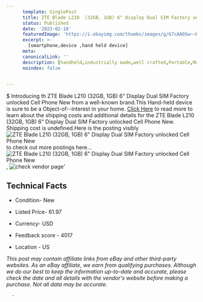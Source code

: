 ```yaml
---
      template: SinglePost
      title: ZTE Blade L210  (32GB, 1GB) 6" Display Dual SIM Factory unlocked Cell Phone New
      status: Published
      date: '2023-02-10'
      featuredImage: 'https://i.ebayimg.com/thumbs/images/g/G7cAAOSw~~RfnBwa/s-l225.jpg'
      excerpt: >-
        [smartphone,device ,hand held device]
      meta:
      canonicalLink: ''
      description: [handheld,industrially made,well crafted,Portable,Mobile,Compact,Convenient,Lightweight,Maneuverable,Man-portable,Miniature,Carriable,Hand-held,Light,Holdable,Transportable,Mobile device,Pocket-sized,On-the-go,Wireless,Cordless,Compact size,Convenient size, smartphone,device ,hand held device]
      noindex: false
      

---
```

$
      Introducing th ZTE Blade L210  (32GB, 1GB) 6" Display Dual SIM Factory unlocked Cell Phone New from a well-known brand.This Hand-held device  is sure to be a Object-of--interest in your home. [Click Here](https://www.ebay.com/itm/225304491042?hash=item347531b422%3Ag%3AG7cAAOSw%7E%7ERfnBwa&amdata=enc%3AAQAHAAAA4JhIZuTTjOu55q4k5UkoU%2BNYS06qsTWZkOi6VgfkqYW7GkprOirtIzINaKARIJCWyXZo8LohMdJxk1YW8k4TezRLzU%2BMJJ0y%2Br1HlUMRtcYLaKuo4janl%2B%2BqxsHtm7OiCbBT%2FzGfXpnrlGMNDPCiKqdESfV2IRli%2Bc38hqG2eMlAjj6Ev6VHaMob2a1PglZ77oybrbz2o%2Fqcrdw5BZ4ne3v7KZsbMTcMoe6cb3uKFssVVNNtafZSVBpuaYw1y6cvOTGZ8wVy1dE5%2BzPSN2NonSkOQyrLqz0KIesAHqLK2ncS&mkevt=1&mkcid=1&mkrid=711-53200-19255-0&campid=%253CePNCampaignId%253E&customid=%253CreferenceId%253E&toolid=10049) to read more to learn about the shipping costs and additional details for the ZTE Blade L210  (32GB, 1GB) 6" Display Dual SIM Factory unlocked Cell Phone New. Shipping cost is undefined.Here is the posting visibly ![ZTE Blade L210  (32GB, 1GB) 6" Display Dual SIM Factory unlocked Cell Phone New](https://i.ebayimg.com/thumbs/images/g/G7cAAOSw~~RfnBwa/s-l225.jpg) to check out more postings here... ![ZTE Blade L210  (32GB, 1GB) 6" Display Dual SIM Factory unlocked Cell Phone New](https://i.ebayimg.com/images/g/G7cAAOSw~~RfnBwa/s-l1200.jpg), ![check vendor page](https://origin-galleryplus.ebayimg.com/ws/web/225304491042_2_0_1/225x225.jpg,https://origin-galleryplus.ebayimg.com/ws/web/225304491042_3_0_1/225x225.jpg,https://origin-galleryplus.ebayimg.com/ws/web/225304491042_4_0_1/225x225.jpg,https://origin-galleryplus.ebayimg.com/ws/web/225304491042_5_0_1/225x225.jpg,https://origin-galleryplus.ebayimg.com/ws/web/225304491042_6_0_1/225x225.jpg,https://origin-galleryplus.ebayimg.com/ws/web/225304491042_7_0_1/225x225.jpg,https://origin-galleryplus.ebayimg.com/ws/web/225304491042_8_0_1/225x225.jpg,https://origin-galleryplus.ebayimg.com/ws/web/225304491042_9_0_1/225x225.jpg,https://origin-galleryplus.ebayimg.com/ws/web/225304491042_10_0_1/225x225.jpg)'

      

 ## Technical Facts 



     
      

 - Condition- New 


      

 - Listed Price- 61.97 


      

 - Currency- USD 


      

 - Feedback score - 4017 


      

 - Location - US 


      
      

 *_This post may contain affiliate links from eBay and other third-party websites. As an eBay affiliate, we earn from qualifying purchases. Although we do our best to keep the information up-to-date and accurate, please check the date and all details with the vendor's website before making a purchase. Not all data may be accurate._*




      -
